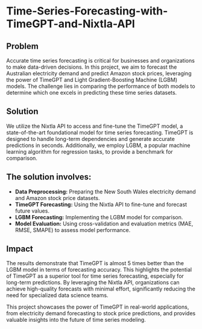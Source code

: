 # Time-Series-Forecasting-with-TimeGPT-and-Nixtla-API

## **Problem**

Accurate time series forecasting is critical for businesses and organizations to make data-driven decisions. In this project, we aim to forecast the Australian electricity demand and predict Amazon stock prices, leveraging the power of TimeGPT and Light Gradient-Boosting Machine (LGBM) models. The challenge lies in comparing the performance of both models to determine which one excels in predicting these time series datasets.

## **Solution**

We utilize the Nixtla API to access and fine-tune the TimeGPT model, a state-of-the-art foundational model for time series forecasting. TimeGPT is designed to handle long-term dependencies and generate accurate predictions in seconds. Additionally, we employ LGBM, a popular machine learning algorithm for regression tasks, to provide a benchmark for comparison.

## **The solution involves:**

- **Data Preprocessing:** Preparing the New South Wales electricity demand and Amazon stock price datasets.
- **TimeGPT Forecasting:** Using the Nixtla API to fine-tune and forecast future values.
- **LGBM Forecasting:** Implementing the LGBM model for comparison.
- **Model Evaluation:** Using cross-validation and evaluation metrics (MAE, RMSE, SMAPE) to assess model performance.

## **Impact**

The results demonstrate that TimeGPT is almost 5 times better than the LGBM model in terms of forecasting accuracy. This highlights the potential of TimeGPT as a superior tool for time series forecasting, especially for long-term predictions. By leveraging the Nixtla API, organizations can achieve high-quality forecasts with minimal effort, significantly reducing the need for specialized data science teams.

This project showcases the power of TimeGPT in real-world applications, from electricity demand forecasting to stock price predictions, and provides valuable insights into the future of time series modeling.
